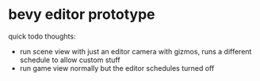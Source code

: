 # bevy editor prototype


quick todo thoughts:

- run scene view with just an editor camera with gizmos, runs a different schedule to allow custom stuff
- run game view normally but the editor schedules turned off